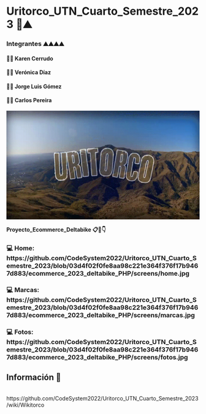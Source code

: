 # Uritorco_UTN_Cuarto_Semestre_2023 👋⛰️

### Integrantes ⛰️⛰️⛰️⛰️
#### 👨‍💻 Karen Cerrudo
#### 👨‍💻 Verónica Díaz
#### 👩‍💻 Jorge Luis Gómez
#### 👩‍💻 Carlos Pereira

![logo](https://github.com/CodeSystem2022/Uritorco_UTN_Tercer_Semestre_2023/blob/main/logo_static.gif)

**Proyecto_Ecommerce_Deltabike 📋📌👇**<div>

<h3> 💻 Home:
  <br>
https://github.com/CodeSystem2022/Uritorco_UTN_Cuarto_Semestre_2023/blob/03d4f02f0fe8aa98c221e364f376f17b9467d883/ecommerce_2023_deltabike_PHP/screens/home.jpg  

<h3> 💻 Marcas:
  <br>
https://github.com/CodeSystem2022/Uritorco_UTN_Cuarto_Semestre_2023/blob/03d4f02f0fe8aa98c221e364f376f17b9467d883/ecommerce_2023_deltabike_PHP/screens/marcas.jpg

<h3> 💻 Fotos:
  <br>
https://github.com/CodeSystem2022/Uritorco_UTN_Cuarto_Semestre_2023/blob/03d4f02f0fe8aa98c221e364f376f17b9467d883/ecommerce_2023_deltabike_PHP/screens/fotos.jpg 

## Información 🎫 
  <br>
https://github.com/CodeSystem2022/Uritorco_UTN_Cuarto_Semestre_2023/wiki/Wikitorco
